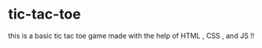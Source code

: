 # tic-tac-toe
<p> this is a basic tic tac toe game made with the help of HTML , CSS , and JS !! </p>
